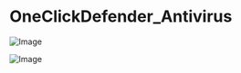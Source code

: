# OneClickDefender_Antivirus
![Image](https://github.com/user-attachments/assets/76e113ca-9b47-4b4f-a950-8d56b908d67d)

![Image](https://github.com/user-attachments/assets/a5223453-0491-4386-b5a1-e0479e8788e5)
